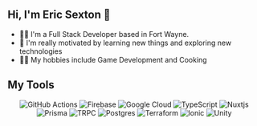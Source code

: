 ## Hi, I'm Eric Sexton 👋
- 👨‍💻 I'm a Full Stack Developer based in Fort Wayne.
- 🤩 I'm really motivated by learning new things and exploring new technologies
- 👨‍🍳 My hobbies include Game Development and Cooking

## My Tools
<p align="center">
<img src="https://img.shields.io/badge/github%20actions-%232671E5.svg?style=for-the-badge&logo=githubactions&logoColor=white" alt="GitHub Actions" />
<img src="https://img.shields.io/badge/firebase-%23039BE5.svg?style=for-the-badge&logo=firebase" alt="Firebase" />
<img src="https://img.shields.io/badge/GoogleCloud-%234285F4.svg?style=for-the-badge&logo=google-cloud&logoColor=white" alt="Google Cloud" />
<img src="https://img.shields.io/badge/typescript-%23007ACC.svg?style=for-the-badge&logo=typescript&logoColor=white" alt="TypeScript" />
<img src="https://img.shields.io/badge/Nuxt-002E3B?style=for-the-badge&logo=nuxtdotjs&logoColor=#00DC82" alt="Nuxtjs" />
<img src="https://img.shields.io/badge/Prisma-3982CE?style=for-the-badge&logo=Prisma&logoColor=white" alt="Prisma" />
<img src="https://img.shields.io/badge/tRPC-%232596BE.svg?style=for-the-badge&logo=tRPC&logoColor=white" alt="TRPC" />
<img src="https://img.shields.io/badge/postgres-%23316192.svg?style=for-the-badge&logo=postgresql&logoColor=white" alt="Postgres" />
<img src="https://img.shields.io/badge/terraform-%235835CC.svg?style=for-the-badge&logo=terraform&logoColor=white" alt="Terraform" />
<img src="https://img.shields.io/badge/Ionic-%233880FF.svg?style=for-the-badge&logo=Ionic&logoColor=white" alt="Ionic" />
<img src="https://img.shields.io/badge/unity-%23000000.svg?style=for-the-badge&logo=unity&logoColor=white" alt="Unity" />
</p>

<!--
**foopis23/foopis23** is a ✨ _special_ ✨ repository because its `README.md` (this file) appears on your GitHub profile.

Here are some ideas to get you started:

- 🔭 I’m currently working on ...
- 🌱 I’m currently learning ...
- 👯 I’m looking to collaborate on ...
- 🤔 I’m looking for help with ...
- 💬 Ask me about ...
- 📫 How to reach me: ...
- 😄 Pronouns: ...
- ⚡ Fun fact: ...
-->
